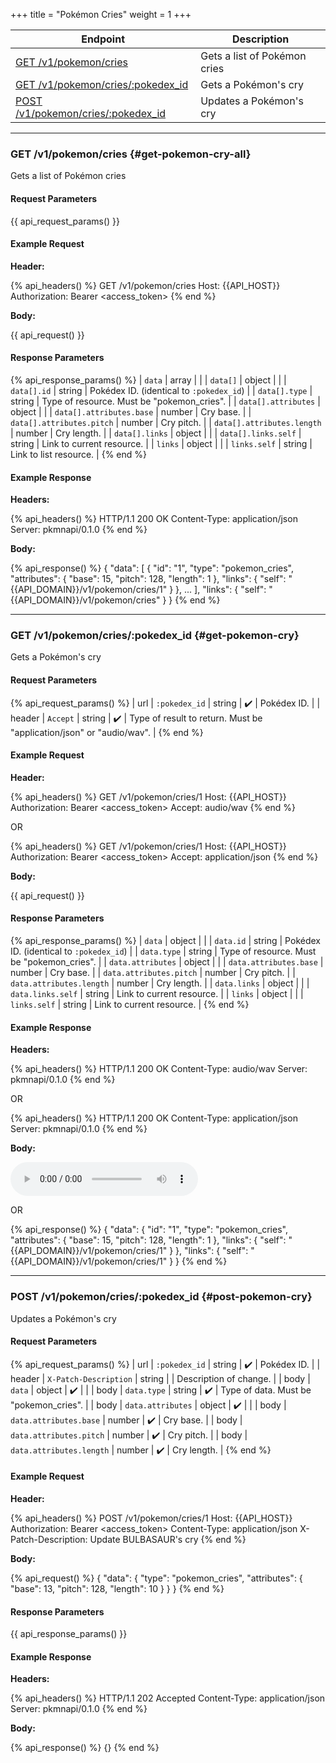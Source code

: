 +++
title = "Pokémon Cries"
weight = 1
+++

| Endpoint                                                | Description                  |
|---------------------------------------------------------|------------------------------|
| [GET /v1/pokemon/cries](#get-pokemon-cry-all)           | Gets a list of Pokémon cries |
| [GET /v1/pokemon/cries/:pokedex_id](#get-pokemon-cry)   | Gets a Pokémon's cry         |
| [POST /v1/pokemon/cries/:pokedex_id](#post-pokemon-cry) | Updates a Pokémon's cry      |

---

### GET /v1/pokemon/cries {#get-pokemon-cry-all}

Gets a list of Pokémon cries

#### Request Parameters

{{ api_request_params() }}

#### Example Request

**Header:**

{% api_headers() %}
GET /v1/pokemon/cries
Host: {{API_HOST}}
Authorization: Bearer <access_token>
{% end %}

**Body:**

{{ api_request() }}

#### Response Parameters

{% api_response_params() %}
| `data`                     | array  |                                            |
| `data[]`                   | object |                                            |
| `data[].id`                | string | Pokédex ID. (identical to `:pokedex_id`)   |
| `data[].type`              | string | Type of resource. Must be "pokemon_cries". |
| `data[].attributes`        | object |                                            |
| `data[].attributes.base`   | number | Cry base.                                  |
| `data[].attributes.pitch`  | number | Cry pitch.                                 |
| `data[].attributes.length` | number | Cry length.                                |
| `data[].links`             | object |                                            |
| `data[].links.self`        | string | Link to current resource.                  |
| `links`                    | object |                                            |
| `links.self`               | string | Link to list resource.                     |
{% end %}

#### Example Response

**Headers:**

{% api_headers() %}
HTTP/1.1 200 OK
Content-Type: application/json
Server: pkmnapi/0.1.0
{% end %}

**Body:**

{% api_response() %}
{
    "data": [
        {
            "id": "1",
            "type": "pokemon_cries",
            "attributes": {
                "base": 15,
                "pitch": 128,
                "length": 1
            },
            "links": {
                "self": "{{API_DOMAIN}}/v1/pokemon/cries/1"
            }
        },
        ...
    ],
    "links": {
        "self": "{{API_DOMAIN}}/v1/pokemon/cries"
    }
}
{% end %}

---

### GET /v1/pokemon/cries/:pokedex_id {#get-pokemon-cry}

Gets a Pokémon's cry

#### Request Parameters

{% api_request_params() %}
| url    | `:pokedex_id` | string | ✔️ | Pokédex ID.                                                          |
| header | `Accept`      | string | ✔️ | Type of result to return. Must be "application/json" or "audio/wav". |
{% end %}

#### Example Request

**Header:**

{% api_headers() %}
GET /v1/pokemon/cries/1
Host: {{API_HOST}}
Authorization: Bearer <access_token>
Accept: audio/wav
{% end %}

OR

{% api_headers() %}
GET /v1/pokemon/cries/1
Host: {{API_HOST}}
Authorization: Bearer <access_token>
Accept: application/json
{% end %}

**Body:**

{{ api_request() }}

#### Response Parameters

{% api_response_params() %}
| `data`                   | object |                                            |
| `data.id`                | string | Pokédex ID. (identical to `:pokedex_id`)   |
| `data.type`              | string | Type of resource. Must be "pokemon_cries". |
| `data.attributes`        | object |                                            |
| `data.attributes.base`   | number | Cry base.                                  |
| `data.attributes.pitch`  | number | Cry pitch.                                 |
| `data.attributes.length` | number | Cry length.                                |
| `data.links`             | object |                                            |
| `data.links.self`        | string | Link to current resource.                  |
| `links`                  | object |                                            |
| `links.self`             | string | Link to current resource.                  |
{% end %}

#### Example Response

**Headers:**

{% api_headers() %}
HTTP/1.1 200 OK
Content-Type: audio/wav
Server: pkmnapi/0.1.0
{% end %}

OR

{% api_headers() %}
HTTP/1.1 200 OK
Content-Type: application/json
Server: pkmnapi/0.1.0
{% end %}

**Body:**

<audio src="/audio/BULBASAUR.wav" controls></audio>

OR

{% api_response() %}
{
    "data": {
        "id": "1",
        "type": "pokemon_cries",
        "attributes": {
            "base": 15,
            "pitch": 128,
            "length": 1
        },
        "links": {
            "self": "{{API_DOMAIN}}/v1/pokemon/cries/1"
        }
    },
    "links": {
        "self": "{{API_DOMAIN}}/v1/pokemon/cries/1"
    }
}
{% end %}

---

### POST /v1/pokemon/cries/:pokedex_id {#post-pokemon-cry}

Updates a Pokémon's cry

#### Request Parameters

{% api_request_params() %}
| url    | `:pokedex_id`            | string | ✔️ | Pokédex ID.                            |
| header | `X-Patch-Description`    | string |   | Description of change.                 |
| body   | `data`                   | object | ✔️ |                                        |
| body   | `data.type`              | string | ✔️ | Type of data. Must be "pokemon_cries". |
| body   | `data.attributes`        | object | ✔️ |                                        |
| body   | `data.attributes.base`   | number | ✔️ | Cry base.                              |
| body   | `data.attributes.pitch`  | number | ✔️ | Cry pitch.                             |
| body   | `data.attributes.length` | number | ✔️ | Cry length.                            |
{% end %}

#### Example Request

**Header:**

{% api_headers() %}
POST /v1/pokemon/cries/1
Host: {{API_HOST}}
Authorization: Bearer <access_token>
Content-Type: application/json
X-Patch-Description: Update BULBASAUR's cry
{% end %}

**Body:**

{% api_request() %}
{
    "data": {
        "type": "pokemon_cries",
        "attributes": {
            "base": 13,
            "pitch": 128,
            "length": 10
        }
    }
}
{% end %}

#### Response Parameters

{{ api_response_params() }}

#### Example Response

**Headers:**

{% api_headers() %}
HTTP/1.1 202 Accepted
Content-Type: application/json
Server: pkmnapi/0.1.0
{% end %}

**Body:**

{% api_response() %}
{}
{% end %}
